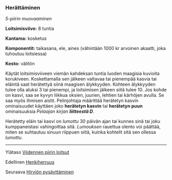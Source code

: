 ### Herättäminen

*5-piirin muovaaminen*

**Loitsimisviive:** 8 tuntia

**Kantama:** kosketus

**Komponentit:** taikasana, ele, aines (vähintään 1000 kr arvoinen akaatti, joka tuhoutuu loitsiessa)

**Kesto:** välitön

Käytät loitsimisviiveen viemän kahdeksan tuntia luoden maagisia kuvioita korukiveen. Koskettamalla sen jälkeen valtavaa tai pienempää kasvia tai eläintä saat herätettyä siinä maagisen älykkyyden. Kohteen älykkyyden tulee olla aluksi 3 tai pienempi, ja loitsimisen jälkeen siitä tulee 10. Jos kohde on kasvi, saa se kyvyn liikkua oksien, juurien, lehtien tai kärhöjen avulla. Se saa myös ihmisen aistit. Pelinjohtaja määrittää herätetyn kasvin ominaisuudet käyttäen joko **herätetyn kasvin** tai **herätetyn puun** ominaisuuksia *Pelaajan kirjan* ***liitteestä D***.

Herätetty eläin tai kasvi on *lumottu* 30 päivän ajan tai kunnes sinä tai joku kumppaneistasi vahingoittaa sitä. *Lumouksen* rauettua olento voi päättää, miten se suhtautuu sinuun riippuen siitä, kuinka kohtelit sitä sen ollessa *lumottu*.

---

Ylätaso [Viidennen piirin loitsut](5_piirin_loitsut)

Edellinen [Henkiherruus](Henkiherruus)

Seuraava [Hirviön pysäyttäminen](Hirviön_pysäyttäminen)

